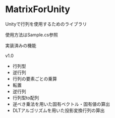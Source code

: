 # MatrixForUnity
Unityで行列を使用するためのライブラリ

使用方法はSample.cs参照

実装済みの機能

v1.0
 * 行列型
 * 逆行列
 * 行列の要素ごとの乗算
 * 転置
 * 逆行列
 * 行列型to配列
 * 逆べき乗法を用いた固有ベクトル・固有値の算出
 * DLTアルゴリズムを用いた投影変換行列の算出
